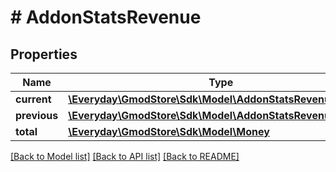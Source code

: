 # # AddonStatsRevenue

## Properties

Name | Type | Description | Notes
------------ | ------------- | ------------- | -------------
**current** | [**\Everyday\GmodStore\Sdk\Model\AddonStatsRevenueCurrent**](AddonStatsRevenueCurrent.md) |  | [optional] 
**previous** | [**\Everyday\GmodStore\Sdk\Model\AddonStatsRevenueCurrent**](AddonStatsRevenueCurrent.md) |  | [optional] 
**total** | [**\Everyday\GmodStore\Sdk\Model\Money**](Money.md) |  | [optional] 

[[Back to Model list]](../../README.md#documentation-for-models) [[Back to API list]](../../README.md#documentation-for-api-endpoints) [[Back to README]](../../README.md)


